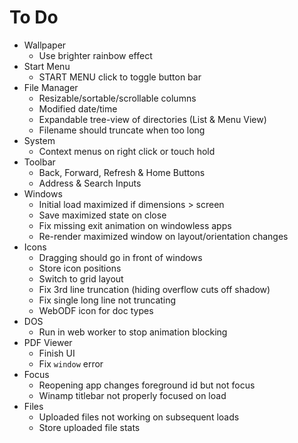 # To Do

- Wallpaper
  - Use brighter rainbow effect
- Start Menu
  - START MENU click to toggle button bar
- File Manager
  - Resizable/sortable/scrollable columns
  - Modified date/time
  - Expandable tree-view of directories (List & Menu View)
  - Filename should truncate when too long
- System
  - Context menus on right click or touch hold
- Toolbar
  - Back, Forward, Refresh & Home Buttons
  - Address & Search Inputs
- Windows
  - Initial load maximized if dimensions > screen
  - Save maximized state on close
  - Fix missing exit animation on windowless apps
  - Re-render maximized window on layout/orientation changes
- Icons
  - Dragging should go in front of windows
  - Store icon positions
  - Switch to grid layout
  - Fix 3rd line truncation (hiding overflow cuts off shadow)
  - Fix single long line not truncating
  - WebODF icon for doc types
- DOS
  - Run in web worker to stop animation blocking
- PDF Viewer
  - Finish UI
  - Fix `window` error
- Focus
  - Reopening app changes foreground id but not focus
  - Winamp titlebar not properly focused on load
- Files
  - Uploaded files not working on subsequent loads
  - Store uploaded file stats
